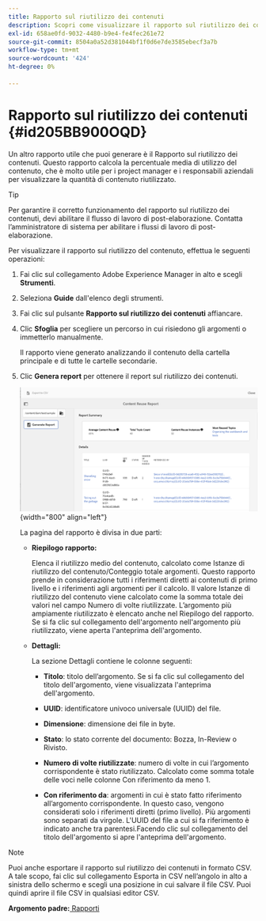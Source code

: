 ```yaml
---
title: Rapporto sul riutilizzo dei contenuti
description: Scopri come visualizzare il rapporto sul riutilizzo dei contenuti nelle guide dell’AEM. Genera il report per trovare la percentuale di riutilizzo del contenuto.
exl-id: 658ae0fd-9032-4480-b9e4-fe4fec261e72
source-git-commit: 8504a0a52d381044bf1f0d6e7de3585ebecf3a7b
workflow-type: tm+mt
source-wordcount: '424'
ht-degree: 0%

---
```


# Rapporto sul riutilizzo dei contenuti {#id205BB900OQD}

Un altro rapporto utile che puoi generare è il Rapporto sul riutilizzo dei contenuti. Questo rapporto calcola la percentuale media di utilizzo del contenuto, che è molto utile per i project manager e i responsabili aziendali per visualizzare la quantità di contenuto riutilizzato.

>[!TIP]
>
> Per garantire il corretto funzionamento del rapporto sul riutilizzo dei contenuti, devi abilitare il flusso di lavoro di post-elaborazione. Contatta l’amministratore di sistema per abilitare i flussi di lavoro di post-elaborazione.

Per visualizzare il rapporto sul riutilizzo del contenuto, effettua le seguenti operazioni:

1. Fai clic sul collegamento Adobe Experience Manager in alto e scegli **Strumenti**.

1. Seleziona **Guide** dall&#39;elenco degli strumenti.

1. Fai clic sul pulsante **Rapporto sul riutilizzo dei contenuti** affiancare.

1. Clic **Sfoglia** per scegliere un percorso in cui risiedono gli argomenti o immetterlo manualmente.

   Il rapporto viene generato analizzando il contenuto della cartella principale e di tutte le cartelle secondarie.

1. Clic **Genera report** per ottenere il report sul riutilizzo dei contenuti.

   ![](images/content-reuse-uuid.png){width="800" align="left"}

   La pagina del rapporto è divisa in due parti:

   - **Riepilogo rapporto:**

     Elenca il riutilizzo medio del contenuto, calcolato come Istanze di riutilizzo del contenuto/Conteggio totale argomenti. Questo rapporto prende in considerazione tutti i riferimenti diretti ai contenuti di primo livello e i riferimenti agli argomenti per il calcolo. Il valore Istanze di riutilizzo del contenuto viene calcolato come la somma totale dei valori nel campo Numero di volte riutilizzate. L’argomento più ampiamente riutilizzato è elencato anche nel Riepilogo del rapporto. Se si fa clic sul collegamento dell&#39;argomento nell&#39;argomento più riutilizzato, viene aperta l&#39;anteprima dell&#39;argomento.

   - **Dettagli:**

     La sezione Dettagli contiene le colonne seguenti:

      - **Titolo**: titolo dell’argomento. Se si fa clic sul collegamento del titolo dell&#39;argomento, viene visualizzata l&#39;anteprima dell&#39;argomento.

      - **UUID**: identificatore univoco universale \(UUID\) del file.

      - **Dimensione**: dimensione dei file in byte.

      - **Stato**: lo stato corrente del documento: Bozza, In-Review o Rivisto.

      - **Numero di volte riutilizzate**: numero di volte in cui l’argomento corrispondente è stato riutilizzato. Calcolato come somma totale delle voci nelle colonne Con riferimento da meno 1.

      - **Con riferimento da**: argomenti in cui è stato fatto riferimento all’argomento corrispondente. In questo caso, vengono considerati solo i riferimenti diretti \(primo livello\). Più argomenti sono separati da virgole. L&#39;UUID del file a cui si fa riferimento è indicato anche tra parentesi.Facendo clic sul collegamento del titolo dell&#39;argomento si apre l&#39;anteprima dell&#39;argomento.


>[!NOTE]
>
> Puoi anche esportare il rapporto sul riutilizzo dei contenuti in formato CSV. A tale scopo, fai clic sul collegamento Esporta in CSV nell’angolo in alto a sinistra dello schermo e scegli una posizione in cui salvare il file CSV. Puoi quindi aprire il file CSV in qualsiasi editor CSV.

**Argomento padre:**[ Rapporti](reports-intro.md)
